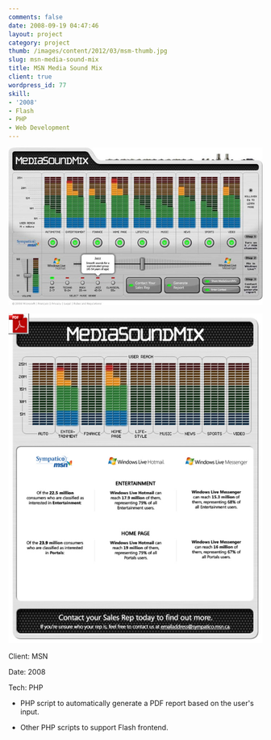 ```yaml
---
comments: false
date: 2008-09-19 04:47:46
layout: project
category: project
thumb: /images/content/2012/03/msm-thumb.jpg
slug: msn-media-sound-mix
title: MSN Media Sound Mix
client: true
wordpress_id: 77
skill:
- '2008'
- Flash
- PHP
- Web Development
---
```


[![](/images/content/2012/03/msm-site.jpg)](/images/content/2012/03/msm-site.jpg)

[![](/images/content/2012/03/msm-pdf-report.jpg)](/images/content/2012/03/msm-pdf-report.jpg)

Client: MSN

Date: 2008

Tech: PHP



	
  * PHP script to automatically generate a PDF report based on the user's input.

	
  * Other PHP scripts to support Flash frontend.


